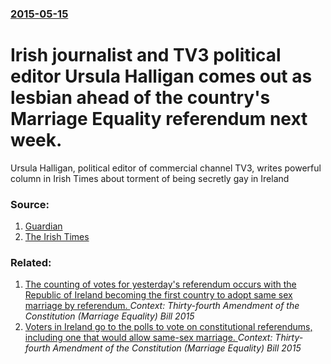 ### [2015-05-15](/news/2015/05/15/index.md)

# Irish journalist and TV3 political editor Ursula Halligan comes out as lesbian ahead of the country's Marriage Equality referendum next week. 

Ursula Halligan, political editor of commercial channel TV3, writes powerful column in Irish Times about torment of being secretly gay in Ireland


### Source:

1. [Guardian](http://www.theguardian.com/world/2015/may/15/irish-journalist-comes-out-ahead-of-referendum-on-gay-marriage)
2. [The Irish Times](http://www.irishtimes.com/opinion/ursula-halligan-referendum-pointed-me-towards-telling-the-truth-about-myself-1.2212960)

### Related:

1. [The counting of votes for yesterday's referendum occurs with  the Republic of Ireland becoming the first country to adopt same sex marriage by referendum. ](/news/2015/05/23/the-counting-of-votes-for-yesterday-s-referendum-occurs-with-the-republic-of-ireland-becoming-the-first-country-to-adopt-same-sex-marriage.md) _Context: Thirty-fourth Amendment of the Constitution (Marriage Equality) Bill 2015_
2. [Voters in Ireland go to the polls to vote on constitutional referendums, including one that would allow same-sex marriage. ](/news/2015/05/22/voters-in-ireland-go-to-the-polls-to-vote-on-constitutional-referendums-including-one-that-would-allow-same-sex-marriage.md) _Context: Thirty-fourth Amendment of the Constitution (Marriage Equality) Bill 2015_
